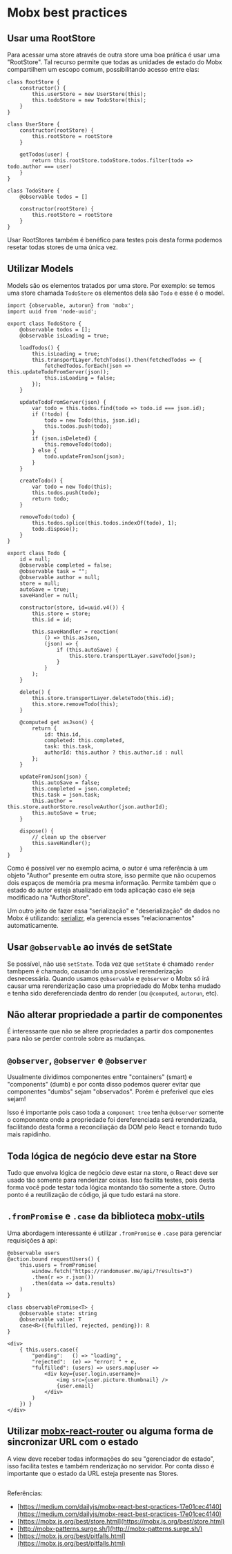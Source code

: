 # Mobx best practices

## Usar uma RootStore

Para acessar uma store através de outra store uma boa prática é usar uma "RootStore". Tal recurso permite que todas as unidades de estado do Mobx compartilhem um escopo comum, possibilitando acesso entre elas:

```
class RootStore {
    constructor() {
        this.userStore = new UserStore(this);
        this.todoStore = new TodoStore(this);
    }
}

class UserStore {
    constructor(rootStore) {
        this.rootStore = rootStore
    }

    getTodos(user) {
        return this.rootStore.todoStore.todos.filter(todo => todo.author === user)
    }
}

class TodoStore {
    @observable todos = []

    constructor(rootStore) {
        this.rootStore = rootStore
    }
}
```

Usar RootStores também é benéfico para testes pois desta forma podemos resetar todas stores de uma única vez.

## Utilizar Models

Models são os elementos tratados por uma store. Por exemplo: se temos uma store chamada `TodoStore` os elementos dela são `Todo` e esse é o model. 

```
import {observable, autorun} from 'mobx';
import uuid from 'node-uuid';

export class TodoStore {
    @observable todos = [];
    @observable isLoading = true;

    loadTodos() {
        this.isLoading = true;
        this.transportLayer.fetchTodos().then(fetchedTodos => {
            fetchedTodos.forEach(json => this.updateTodoFromServer(json));
            this.isLoading = false;
        });
    }

    updateTodoFromServer(json) {
        var todo = this.todos.find(todo => todo.id === json.id);
        if (!todo) {
            todo = new Todo(this, json.id);
            this.todos.push(todo);
        }
        if (json.isDeleted) {
            this.removeTodo(todo);
        } else {
            todo.updateFromJson(json);
        }
    }

    createTodo() {
        var todo = new Todo(this);
        this.todos.push(todo);
        return todo;
    }

    removeTodo(todo) {
        this.todos.splice(this.todos.indexOf(todo), 1);
        todo.dispose();
    }
}

export class Todo {
    id = null;
    @observable completed = false;
    @observable task = "";
    @observable author = null;
    store = null;
    autoSave = true;
    saveHandler = null;

    constructor(store, id=uuid.v4()) {
        this.store = store;
        this.id = id;

        this.saveHandler = reaction(
            () => this.asJson,
            (json) => {
                if (this.autoSave) {
                    this.store.transportLayer.saveTodo(json);
                }
            }
        );
    }

    delete() {
        this.store.transportLayer.deleteTodo(this.id);
        this.store.removeTodo(this);
    }

    @computed get asJson() {
        return {
            id: this.id,
            completed: this.completed,
            task: this.task,
            authorId: this.author ? this.author.id : null
        };
    }

    updateFromJson(json) {
        this.autoSave = false;
        this.completed = json.completed;
        this.task = json.task;
        this.author = this.store.authorStore.resolveAuthor(json.authorId);
        this.autoSave = true;
    }

    dispose() {
        // clean up the observer
        this.saveHandler();
    }
}
```

Como é possível ver no exemplo acima, o autor é uma referência à um objeto "Author" presente em outra store, isso permite que não ocupemos dois espaços de memória pra mesma informação. Permite também que o estado do autor esteja atualizado em toda aplicação caso ele seja modificado na "AuthorStore".

Um outro jeito de fazer essa "serialização" e "deserialização" de dados no Mobx é utilizando: [serializr](https://github.com/mobxjs/serializr), ela gerencia esses "relacionamentos" automaticamente.


## Usar `@observable` ao invés de setState

Se possível, não use `setState`. Toda vez que `setState` é chamado `render` tambpem é chamado, causando uma possível rerenderização desnecessária. 
Quando usamos `@observable` e `@observer` o Mobx só irá causar uma rerenderização caso uma propriedade do Mobx tenha mudado e tenha sido dereferenciada dentro do render (ou `@computed`, `autorun`, etc).

## Não alterar propriedade a partir de componentes

É interessante que não se altere propriedades a partir dos componentes para não se perder controle sobre as mudanças. 

## `@observer`, `@observer` e `@observer`

Usualmente dividimos componentes entre "containers" (smart) e "components" (dumb) e por conta disso podemos querer evitar que componentes "dumbs" sejam "observados". Porém é preferivel que eles sejam!

Isso é importante pois caso toda a `component tree` tenha `@observer` somente o componente onde a propriedade foi dereferenciada será rerenderizada, facilitando desta forma a reconciliação da DOM pelo React e tornando tudo mais rapidinho.

## Toda lógica de negócio deve estar na Store

Tudo que envolva lógica de negócio deve estar na store, o React deve ser usado tão somente para renderizar coisas. Isso facilita testes, pois desta forma você pode testar toda lógica montando tão somente a store. 
Outro ponto é a reutilização de código, já que tudo estará na store.

## `.fromPromise` e `.case` da biblioteca [mobx-utils](https://github.com/mobxjs/mobx-utils)

Uma abordagem interessante é utilizar `.fromPromise` e `.case` para gerenciar requisições à api:

```
@observable users
@action.bound requestUsers() {
    this.users = fromPromise(
        window.fetch("https://randomuser.me/api/?results=3")
        .then(r => r.json())
        .then(data => data.results)
    )
}
```

```
class observablePromise<T> {
    @observable state: string
    @observable value: T
    case<R>({fulfilled, rejected, pending}): R
}
```

```
<div>
    { this.users.case({
        "pending":   () => "loading",
        "rejected":  (e) => "error: " + e,
        "fulfilled": (users) => users.map(user =>
            <div key={user.login.username}>
                <img src={user.picture.thumbnail} />
                {user.email}
            </div>
        )
    }) }
</div>

```

## Utilizar [mobx-react-router](https://github.com/alisd23/mobx-react-router) ou alguma forma de sincronizar URL com o estado

A view deve receber todas informações do seu "gerenciador de estado", isso facilita testes e também renderização no servidor. Por conta disso é importante que o estado da URL esteja presente nas Stores.


##

Referências:

* [https://medium.com/dailyjs/mobx-react-best-practices-17e01cec4140](https://medium.com/dailyjs/mobx-react-best-practices-17e01cec4140)
* [https://mobx.js.org/best/store.html](https://mobx.js.org/best/store.html)
* [http://mobx-patterns.surge.sh/](http://mobx-patterns.surge.sh/)
* [https://mobx.js.org/best/pitfalls.html](https://mobx.js.org/best/pitfalls.html)